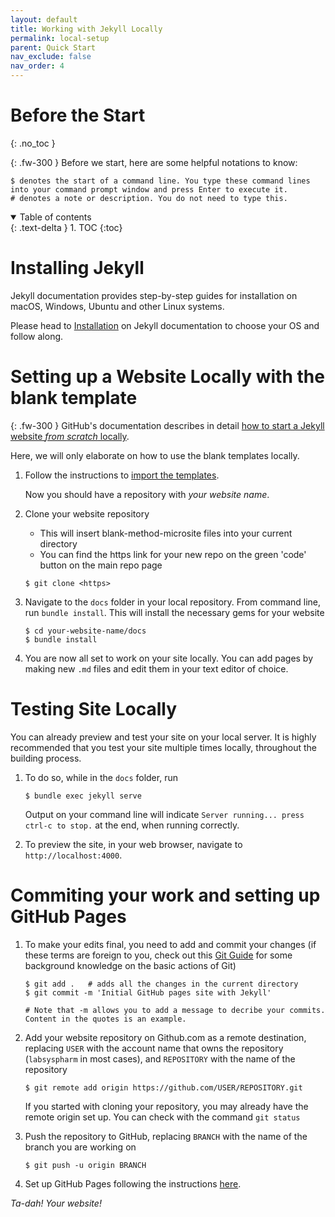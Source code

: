 ```yaml
---
layout: default
title: Working with Jekyll Locally
permalink: local-setup
parent: Quick Start
nav_exclude: false
nav_order: 4
---
```

# Before the Start
{: .no_toc }

{: .fw-300 }
Before we start, here are some helpful notations to know:
```
$ denotes the start of a command line. You type these command lines into your command prompt window and press Enter to execute it.
# denotes a note or description. You do not need to type this.
```
<details open markdown="block">
  <summary>
    Table of contents
  </summary>
  {: .text-delta }
1. TOC
{:toc}
</details>

# Installing Jekyll
Jekyll documentation provides step-by-step guides for installation on macOS, Windows, Ubuntu and other Linux systems. 

Please head to [Installation](https://jekyllrb.com/docs/installation/#requirements) on Jekyll documentation to choose your OS and follow along.

# Setting up a Website Locally with the blank template

{: .fw-300 }
GitHub's documentation describes in detail [how to start a Jekyll website *from scratch* locally](https://docs.github.com/en/pages/setting-up-a-github-pages-site-with-jekyll/creating-a-github-pages-site-with-jekyll). 

Here, we will only elaborate on how to use the blank templates locally. 

1. Follow the instructions to [import the templates](./import-template.md#importing-template-repository-on-github).

    Now you should have a repository with *your website name*. 

2. Clone your website repository
    - This will insert blank-method-microsite files into your current directory
    - You can find the https link for your new repo on the green 'code' button on the main repo page

    ```
    $ git clone <https>
    ```

3. Navigate to the `docs` folder in your local repository. From command line, run `bundle install`. This will install the necessary gems for your website
    ```
    $ cd your-website-name/docs
    $ bundle install
    ```

4. You are now all set to work on your site locally. You can add pages by making new `.md` files and edit them in your text editor of choice. 

# Testing Site Locally
You can already preview and test your site on your local server. It is highly recommended that you test your site multiple times locally, throughout the building process. 

1. To do so, while in the `docs` folder, run 
    ```
    $ bundle exec jekyll serve
    ```
    Output on your command line will indicate `Server running... press ctrl-c to stop.` at the end, when running correctly.

2. To preview the site, in your web browser, navigate to `http://localhost:4000`.

# Commiting your work and setting up GitHub Pages

1. To make your edits final, you need to add and commit your changes (if these terms are foreign to you, check out this [Git Guide](https://github.com/git-guides/) for some background knowledge on the basic actions of Git)
    ```
    $ git add .   # adds all the changes in the current directory
    $ git commit -m 'Initial GitHub pages site with Jekyll'

    # Note that -m allows you to add a message to decribe your commits. Content in the quotes is an example.
    ```

2. Add your website repository on Github.com as a remote destination, replacing `USER` with the account name that owns the repository (`labsyspharm` in most cases), and `REPOSITORY` with the name of the repository
    ```
    $ git remote add origin https://github.com/USER/REPOSITORY.git
    ```
    If you started with cloning your repository, you may already have the remote origin set up. You can check with the command `git status`

3. Push the repository to GitHub, replacing `BRANCH` with the name of the branch you are working on
    ```
    $ git push -u origin BRANCH
    ```
4. Set up GitHub Pages following the instructions [here](./import-template#setting-up-github-pages).

_Ta-dah! Your website!_

